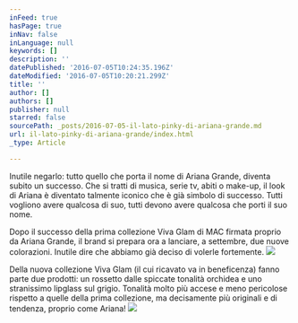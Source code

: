 ```yaml
---
inFeed: true
hasPage: true
inNav: false
inLanguage: null
keywords: []
description: ''
datePublished: '2016-07-05T10:24:35.196Z'
dateModified: '2016-07-05T10:20:21.299Z'
title: ''
author: []
authors: []
publisher: null
starred: false
sourcePath: _posts/2016-07-05-il-lato-pinky-di-ariana-grande.md
url: il-lato-pinky-di-ariana-grande/index.html
_type: Article

---
```

Inutile negarlo: tutto quello che porta il nome di Ariana Grande, diventa subito un successo. Che si tratti di musica, serie tv, abiti o make-up, il look di Ariana è diventato talmente iconico che è già simbolo di successo. Tutti vogliono avere qualcosa di suo, tutti devono avere qualcosa che porti il suo nome. 

Dopo il successo della prima collezione Viva Glam di MAC firmata proprio da Ariana Grande, il brand si prepara ora a lanciare, a settembre, due nuove colorazioni. Inutile dire che abbiamo già deciso di volerle fortemente. ![](https://the-grid-user-content.s3-us-west-2.amazonaws.com/2617a049-face-474a-82ff-f629e8f14826.jpg)

Della nuova collezione Viva Glam (il cui ricavato va in beneficenza) fanno parte due prodotti: un rossetto dalle spiccate tonalità orchidea e uno stranissimo lipglass sul grigio. Tonalità molto più accese e meno pericolose rispetto a quelle della prima collezione, ma decisamente più originali e di tendenza, proprio come Ariana!
![](https://the-grid-user-content.s3-us-west-2.amazonaws.com/20c67fc0-ee71-42bc-9aaf-34490a98315b.jpg)
